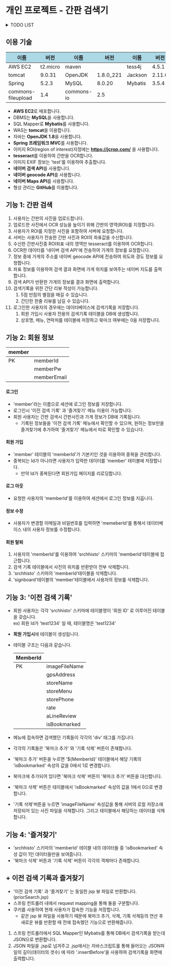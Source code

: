 # 개인 프로젝트 - 간판 검색기

<details markdown="1">
<summary>TODO LIST</summary>
<div markdown="1">

- (○) 다이어그램 그리기 
- (○) 블로그에 개발상황 연재하기
- (○) 스프링 프레임워크 사용
- (○) AWS EC2로 서비스 (ubuntu 18.04)
- (○) Tomcat 으로 Web Server
- (○) Github Private Repository 버전 관리
- (○) DB 적용 (MySQL)
- (○) 커넥션 풀 공부
- (○) Mybatis 적용
- (△) HTML, CSS 클린코드화
- (○) 이미지 파일 업로드
- (○) 로그인 기능
- (○) 검색기록 테이블 생성, 삭제
- (○) 검색기록 생성
- (○) 검색기록 보기
- (○) 검색기록 삭제
- (○) 즐겨찾기 보기
- (○) 즐겨찾기 추가
- (○) 이미지 OCR
- (○) 이미지 크롭
- (○) 이미지 크롭시 원본과 비율 일치
- (x) EXIF GPS 정보 추출
- (x) 네이버 reverse geocoding API
- (x) 가게 정보 네이버 검색 API로 요청
- (○) 네이버 Dynamic Map API
- (○) 별점 기능 추가
- (○) 한줄평 기능 추가
- (○) 이미지 테이블 삭제시 이미지도 삭제
- (x) OCR 결과 없을 때 예외처리
- (x) 검색 API 반환 값에 정보 없을 때 예외처리
- (x) 이미지 업로드하지 않고 제출 예외처리
- (x) 검색기록 페이징
- (○) 포트폴리오 블로그 생성
- (○) 개인프로젝트 설명 페이지 작성
- (f) 북마크, 즐겨찾기 스크롤 위치 저장
- ----------------추가 항목----------------
- (x) 댓글 기능
- (x) 하드코딩된 db로그인 정보 암호화
- (x) SSL 적용
- (x) 점주 메뉴 생성
- (x) Docker

</div>
</details>

## 이용 기술
<table>
    <thead>
    <tr bgcolor="#add8e6">
        <th>이름</th> <th>버전</th> <th>이름</th> <th>버전</th> <th>이름</th> <th>버전</th>
    </tr>
    </thead>
    <tbody>
    <tr>
        <td>AWS EC2 </td> <td>t2.micro</td>
        <td>maven </td> <td></td>
        <td>tess4j </td> <td>4.5.1</td>
    </tr>
    <tr>
        <td>tomcat </td> <td>9.0.31</td>
        <td>OpenJDK </td> <td>1.8.0_221</td>
        <td>Jackson </td> <td>2.11.0</td>
    </tr>
    <tr>
        <td>Spring </td> <td>5.2.3</td>
        <td>MySQL </td> <td>8.0.20</td>
        <td>Mybatis </td> <td>3.5.4</td>
    </tr>
    <tr>
        <td>commons-fileupload </td> <td>1.4</td>
        <td>commons-io </td> <td>2.5</td>
        <td></td> <td></td>
    </tr>
    </tbody>
</table>

- **AWS EC2**로 배포합니다.
- DBMS는 **MySQL**을 사용합니다.
- SQL Mapper로 **Mybatis**를 사용합니다.
- WAS는 **tomcat**을 이용합니다.
- 자바는 **OpenJDK 1.8**을 사용합니다.
- **Spring 프레임워크 MVC**를 사용합니다.
- 이미지 ROI(region of interest)지정에는 **https://jcrop.com/** 을 사용합니다.
- **tesseract**를 이용하여 간판을 OCR합니다.
- 이미지 EXIF 정보는 'test'를 이용하여 추출합니다.
- **네이버 검색 API**를 사용합니다.
- **네이버 geocode API**를 사용합니다.
- **네이버 Maps API**를 사용합니다.
- 형상 관리는 **GitHub**를 이용합니다.

## 기능 1: 간판 검색
1. 사용자는 간판의 사진을 업로드합니다.
2. 업로드한 사진에서 OCR 성능을 높이기 위해 간판의 영역(ROI)를 지정합니다.
3. 사용자가 ROI를 지정한 사진을 포함하여 서버에 요청합니다.
4. 서버는 사용자가 전송한 간판 사진과 ROI의 좌표값을 수신합니다.
5. 수신한 간판사진중 ROI좌표 내의 영역만 tesseract를 이용하여 OCR합니다.
6. OCR한 데이터를 '네이버 검색 API'에 전송하여 가게의 정보를 요청합니다.
7. 정보 중에 가게의 주소를 네이버 geocode API에 전송하여 위도와 경도 정보를 요청합니다.
8. 좌표 정보를 이용하여 검색 결과 화면에 가게 위치를 보여주는 네이버 지도를 출력합니다.
9. 검색 API가 반환한 가게의 정보를 결과 화면에 출력합니다.
10. 검색기록을 위한 간단 리뷰 작성이 가능합니다.
    1. 5점 만점의 별점을 매길 수 있습니다.
    2. 간단한 한줄 리뷰를 남길 수 있습니다.
11. 로그인한 사용자의 경우에는 데이터베이스에 검색기록을 저장합니다.
    1. 회원 가입시 사용자 전용의 검색기록 테이블을 DB에 생성합니다.
    2. 상호명, 메뉴, 연락처를 테이블에 저장하고 북마크 여부에는 0을 저장합니다.

## 기능 2: 회원 정보
<table>
<thread>
    <tr>
        <th>member</th>
    </tr>
</thread>
<tbody>
    <tr>
        <td>PK</td><td>memberId</td>
    </tr>
    <tr>
        <td></td><td>memberPw</td>
    </tr>
    <tr>
        <td></td><td>memberEmail</td>
    </tr>
</tbody>
</table>

#### 로그인
- 'member'라는 이름으로 세션에 로그인 정보를 저장합니다.
- 로그인시 '이전 검색 기록' 과 '즐겨찾기' 메뉴 이용이 가능합니다.
- 회원 사용자는 간판 검색시 간판사진과 가게 정보가 DB에 기록됩니다.
    - 기록된 정보들을 '이전 검색 기록' 메뉴에서 확인할 수 있으며, 원하는 정보만을 즐겨찾기에
    추가하여 '즐겨찾기' 메뉴에서 따로 확인할 수 있습니다.
#### 회원 가입
- 'member' 테이블의 'memberId'가 기본키인 것을 이용하여 중복을 관리합니다.
- 중복되는 Id가 아니라면 사용자가 입력한 데이터를 'member' 테이블에 저장합니다.
    - 만약 Id가 중복된다면 회원가입 페이지를 리로딩합니다.
#### 로그 아웃
- 요청한 사용자의 'memberId'를 이용하여 세션에서 로그인 정보를 지웁니다.
#### 정보 수정
- 사용자가 변경할 이메일과 비밀번호를 입력하면 'memeberId'를 통해서 데이터베이스 내의
사용자 정보를 수정합니다.
#### 회원 탈퇴
1. 사용자의 'memberId'를 이용하여 'srchhisto' 스키마의 'memberId'테이블에 접근합니다.
2. 검색 기록 테이블에서 사진의 위치를 반환받아 전부 삭제합니다.
3. 'srchhisto' 스키마의 'memberId'테이블을 삭제합니다.
4. 'signboard'테이블의 'member'테이블에서 사용자의 정보를 삭제합니다.

## 기능 3: '이전 검색 기록'
- 회원 사용자는 각각 'srchhisto' 스키마에 테이블명이 '회원 ID' 로 이루어진 테이블을 갖습니다.  
ex) 회원 Id가 'test1234' 일 때, 테이블명은 'test1234'
- **회원 가입시**에 테이블이 생성됩니다.
- 테이블 구조는 다음과 같습니다.
    <table>
        <thead>
        <tr>
            <th>MemberId</th>
        </tr>
        </thead>
        <tbody>
        <tr>
            <td>PK</td><td>imageFileName</td></tr>
        <tr>
            <td></td><td>gpsAddress</td></tr>
        <tr>
            <td></td><td>storeName</td></tr>
        <tr>
            <td></td><td>storeMenu</td></tr>
        <tr>
            <td></td><td>storePhone</td></tr>
        <tr>
            <td></td><td>rate</td></tr>
        <tr>
            <td></td><td>aLineReview</td></tr>
        <tr>
            <td></td><td>isBookmarked</td></tr>
        </tbody>
    </table>
    
- 메뉴에 접속하면 검색했던 기록들이 각각의 'div' 태그를 가집니다.
- 각각의 기록들은 '북마크 추가' 와 '기록 삭제' 버튼이 존재합니다.
- '북마크 추가' 버튼을 누르면 '${MemberId}' 테이블에서 해당 기록의 'isBookmarked' 
속성의 값을 0에서 1로 변경합니다.
- 북마크에 추가되어 있다면 '북마크 삭제' 버튼이 '북마크 추가' 버튼을 대신합니다.
- '북마크 삭제' 버튼은 테이블에서 'isBookmarked' 속성의 값을 1에서 0으로 변경합니다.
- '기록 삭제'버튼을 누르면 'imageFileName' 속성값을 통해 서버의 로컬 저장소에 저장되어 있는
사진 파일을 삭제합니다. 그리고 테이블에서 해당하는 데이터를 삭제합니다.
## 기능 4: '즐겨찾기'
- 'srchhisto' 스키마의 'memberId' 테이블 내의 데이터들 중 'isBookmarked' 속성 값이 1인
데이터들만을 보여줍니다.
- '북마크 삭제' 버튼과 '기록 삭제' 버튼이 각각의 객체마다 존재합니다.

## + 이전 검색 기록과 즐겨찾기
- '이전 검색 기록' 과 '즐겨찾기' 는 동일한 jsp 뷰 파일로 반환합니다. (priorSearch.jsp)
- 스프링 컨트롤러 내에서 request mapping을 통해 둘을 구분합니다.
- 쿠키를 사용하여 현재 사용자가 접속한 기능을 저장합니다.
    - 같은 jsp 뷰 파일을 사용하기 때문에 북마크 추가, 삭제, 기록 삭제등의 연산 후
    새로운 뷰를 반환할 때 전에 접속했던 기능으로 반환해줍니다.
1. 스프링 컨트롤러에서 SQL Mapper인 Mybatis를 통해 DB에서 검색기록을 받는데 JSON으로 변환합니다.
2. JSON 파일을 .jsp로 넘겨주고 .jsp에서는 자바스크립트를 통해 들어오는 JSON파일의 길이(데이터의 갯수)
에 따라 '.insertBefore'을 사용하여 검색기록을 화면에 출력합니다.
